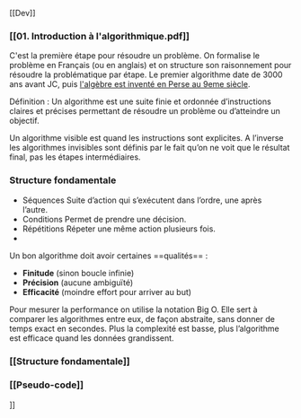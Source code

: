 [[Dev]]

### [[01. Introduction à l'algorithmique.pdf]]

C'est la première étape pour résoudre un problème. On formalise le problème en Français (ou en anglais)  et on structure son raisonnement pour  résoudre la problématique par étape.
Le premier algorithme date de 3000 ans avant JC, puis [l'algèbre est inventé en Perse au 9eme siècle](https://fr.wikipedia.org/wiki/Al-Khw%C3%A2rizm%C3%AE).

Définition : Un algorithme est une suite finie et ordonnée d’instructions claires et précises permettant de résoudre un problème ou d’atteindre un objectif. 

Un algorithme visible est quand les instructions sont explicites. A l’inverse les algorithmes invisibles sont définis par le fait qu’on ne voit que le résultat final, pas les étapes intermédiaires. 

### Structure fondamentale

- Séquences Suite d’action qui s’exécutent dans l’ordre, une après l’autre.  
- Conditions Permet de prendre une décision.  
- Répétitions Répeter une même action plusieurs fois.
- 

Un bon algorithme doit avoir certaines ==qualités== : 

- **Finitude** (sinon boucle infinie) 
- **Précision** (aucune ambiguïté) 
- **Efficacité** (moindre effort pour arriver au but) 

Pour mesurer la performance on utilise la notation Big O. Elle sert à comparer les algorithmes entre eux, de façon abstraite, sans donner de temps exact en secondes. Plus la complexité est basse, plus l’algorithme est efficace quand les données grandissent. 

### [[Structure fondamentale]]

### [[Pseudo-code]]

]]
